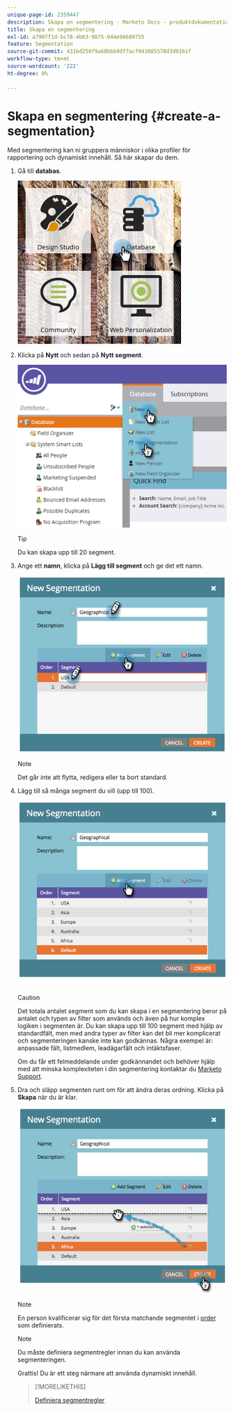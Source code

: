 ```yaml
---
unique-page-id: 2359447
description: Skapa en segmentering - Marketo Docs - produktdokumentation
title: Skapa en segmentering
exl-id: a7907f1d-bc78-4b63-9875-044e96609755
feature: Segmentation
source-git-commit: 431bd258f9a68bbb9df7acf043085578d3d91b1f
workflow-type: tm+mt
source-wordcount: '222'
ht-degree: 0%

---
```


# Skapa en segmentering {#create-a-segmentation}

Med segmentering kan ni gruppera människor i olika profiler för rapportering och dynamiskt innehåll. Så här skapar du dem.

1. Gå till **databas**.

   ![](assets/image2017-3-28-13-3a44-3a54.png)

1. Klicka på **Nytt** och sedan på **Nytt segment**.

   ![](assets/image2017-3-28-13-3a56-3a57.png)

   >[!TIP]
   >
   >Du kan skapa upp till 20 segment.

1. Ange ett **namn**, klicka på **Lägg till segment** och ge det ett namn.

   ![](assets/image2014-9-15-10-3a1-3a1.png)

   >[!NOTE]
   >
   >Det går inte att flytta, redigera eller ta bort standard.

1. Lägg till så många segment du vill (upp till 100).

   ![](assets/image2014-9-15-10-3a1-3a16.png)

   >[!CAUTION]
   >
   >Det totala antalet segment som du kan skapa i en segmentering beror på antalet och typen av filter som används och även på hur komplex logiken i segmenten är. Du kan skapa upp till 100 segment med hjälp av standardfält, men med andra typer av filter kan det bli mer komplicerat och segmenteringen kanske inte kan godkännas. Några exempel är: anpassade fält, listmedlem, leadägarfält och intäktsfaser.
   >
   >Om du får ett felmeddelande under godkännandet och behöver hjälp med att minska komplexiteten i din segmentering kontaktar du [Marketo Support](https://nation.marketo.com/t5/Support/ct-p/Support).

1. Dra och släpp segmenten runt om för att ändra deras ordning. Klicka på **Skapa** när du är klar.

   ![](assets/image2014-9-15-10-3a1-3a30.png)

   >[!NOTE]
   >
   >En person kvalificerar sig för det första matchande segmentet i [order](/help/marketo/product-docs/personalization/segmentation-and-snippets/segmentation/segmentation-order-priority.md) som definierats.

   >[!NOTE]
   >
   >Du måste definiera segmentregler innan du kan använda segmenteringen.

   Grattis! Du är ett steg närmare att använda dynamiskt innehåll.

   >[!MORELIKETHIS]
   >
   >[Definiera segmentregler](/help/marketo/product-docs/personalization/segmentation-and-snippets/segmentation/define-segment-rules.md)

